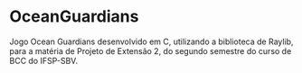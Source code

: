 # OceanGuardians
Jogo Ocean Guardians desenvolvido em C, utilizando a biblioteca de Raylib, para a matéria de Projeto de Extensão 2, do segundo semestre do curso de BCC do IFSP-SBV.
